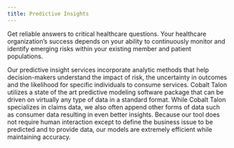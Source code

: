 ```yaml
---
title: Predictive Insights
---
```


Get reliable answers to critical healthcare questions. Your healthcare organization’s success depends on your ability to continuously monitor and identify emerging risks within your existing member and patient populations.

Our predictive insight services incorporate analytic methods that help decision-makers understand the impact of risk, the uncertainty in outcomes and the likelihood for specific individuals to consume services. Cobalt Talon utilizes a state of the art predictive modeling software package that can be driven on virtually any type of data in a standard format. While Cobalt Talon specializes in claims data, we also often append other forms of data such as consumer data resulting in even better insights. Because our tool does not require human interaction except to define the business issue to be predicted and to provide data, our models are extremely efficient while maintaining accuracy.

